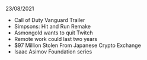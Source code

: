 23/08/2021

- Call of Duty Vanguard Trailer
- Simpsons: Hit and Run Remake
- Asmongold wants to quit Twitch
- Remote work could last two years
- $97 Million Stolen From Japanese Crypto Exchange
- Isaac Asimov Foundation series